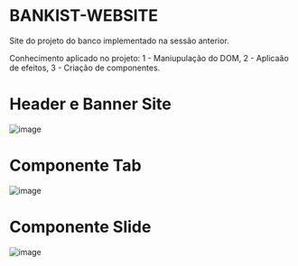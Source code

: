 # BANKIST-WEBSITE

Site do projeto do banco implementado na sessão anterior.

Conhecimento aplicado no projeto: 1 - Maniupulação do DOM, 2 - Aplicaão de efeitos, 3 - Criação de componentes.

# Header e Banner Site
![image](https://user-images.githubusercontent.com/46545254/126508131-ef59183a-fb13-4885-b188-913bdbf1668b.png)

# Componente Tab
![image](https://user-images.githubusercontent.com/46545254/126508213-9caa2910-2d2f-4f77-96ba-187d8fd92f58.png)

# Componente Slide
![image](https://user-images.githubusercontent.com/46545254/126508313-99d13b9d-3ed5-4c3a-9e2c-cfb8040e8841.png)

